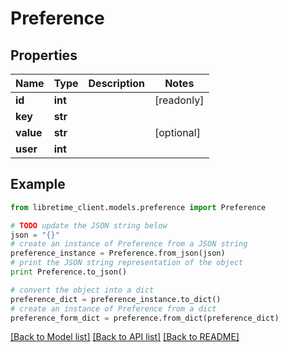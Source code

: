 # Preference


## Properties
Name | Type | Description | Notes
------------ | ------------- | ------------- | -------------
**id** | **int** |  | [readonly] 
**key** | **str** |  | 
**value** | **str** |  | [optional] 
**user** | **int** |  | 

## Example

```python
from libretime_client.models.preference import Preference

# TODO update the JSON string below
json = "{}"
# create an instance of Preference from a JSON string
preference_instance = Preference.from_json(json)
# print the JSON string representation of the object
print Preference.to_json()

# convert the object into a dict
preference_dict = preference_instance.to_dict()
# create an instance of Preference from a dict
preference_form_dict = preference.from_dict(preference_dict)
```
[[Back to Model list]](../README.md#documentation-for-models) [[Back to API list]](../README.md#documentation-for-api-endpoints) [[Back to README]](../README.md)


